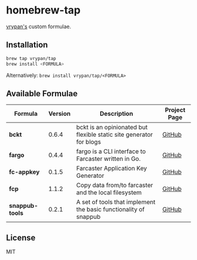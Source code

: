# homebrew-tap

[vrypan's](https://github.com/vrypan) custom formulae.

## Installation

```bash
brew tap vrypan/tap
brew install <FORMULA>
```

Alternatively: `brew install vrypan/tap/<FORMULA>`

## Available Formulae

| Formula | Version | Description | Project Page |
|---------|---------|-------------|--------------|
| **bckt** | 0.6.4 | bckt is an opinionated but flexible static site generator for blogs | [GitHub](https://github.com/vrypan/bckt) |
| **fargo** | 0.4.4 | fargo is a CLI interface to Farcaster written in Go. | [GitHub](https://github.com/vrypan/fargo) |
| **fc-appkey** | 0.1.5 | Farcaster Application Key Generator | [GitHub](https://github.com/vrypan/fc-appkey) |
| **fcp** | 1.1.2 | Copy data from/to farcaster and the local filesystem | [GitHub](https://github.com/vrypan/fcp) |
| **snappub-tools** | 0.2.1 | A set of tools that implement the basic functionality of snappub | [GitHub](https://github.com/vrypan/snappub-tools) |

## License

MIT
